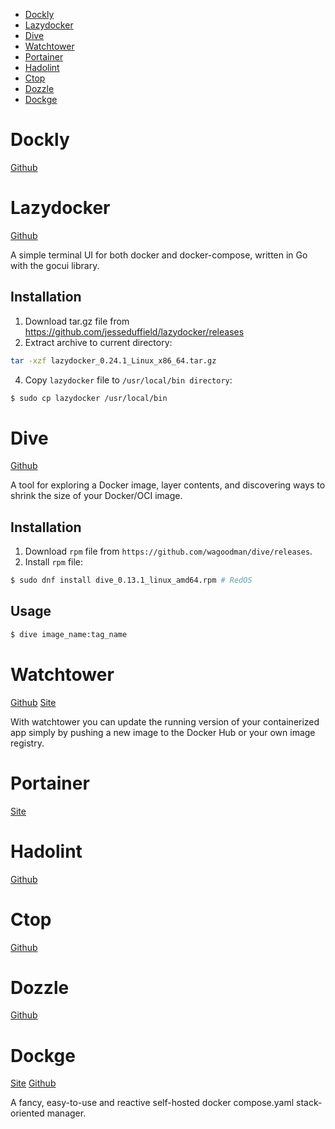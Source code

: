 - [Dockly](#dockly)
- [Lazydocker](#lazydocker)
- [Dive](#dive)
- [Watchtower](#watchtower)
- [Portainer](#portainer)
- [Hadolint](#hadolint)
- [Ctop](#ctop)
- [Dozzle](#dozzle)
- [Dockge](#dockge)

# Dockly
[Github](https://github.com/lirantal/dockly)

# Lazydocker
[Github](https://github.com/jesseduffield/lazydocker)

A simple terminal UI for both docker and docker-compose, written in Go with the gocui library.

## Installation
1. Download tar.gz file from https://github.com/jesseduffield/lazydocker/releases
2. Extract archive to current directory:
```bash
tar -xzf lazydocker_0.24.1_Linux_x86_64.tar.gz
```
4. Copy `lazydocker` file to `/usr/local/bin directory`:
```bash
$ sudo cp lazydocker /usr/local/bin
```

# Dive
[Github](https://github.com/wagoodman/dive)

A tool for exploring a Docker image, layer contents, and discovering ways to shrink the size of your Docker/OCI image.

## Installation
1. Download `rpm` file from `https://github.com/wagoodman/dive/releases`.
2. Install `rpm` file:
```bash
$ sudo dnf install dive_0.13.1_linux_amd64.rpm # RedOS
```

## Usage
```bash
$ dive image_name:tag_name
```

# Watchtower
[Github](https://github.com/containrrr/watchtower) [Site](https://containrrr.dev/watchtower/)

With watchtower you can update the running version of your containerized app simply by pushing a new image to the Docker Hub or your own image registry.

# Portainer
[Site](https://www.portainer.io/)

# Hadolint
[Github](https://github.com/hadolint/hadolint)

# Ctop
[Github](https://github.com/bcicen/ctop)

# Dozzle
[Github](https://github.com/amir20/dozzle)

# Dockge
[Site](https://dockge.kuma.pet/) [Github](https://github.com/louislam/dockge)

A fancy, easy-to-use and reactive self-hosted docker compose.yaml stack-oriented manager.

